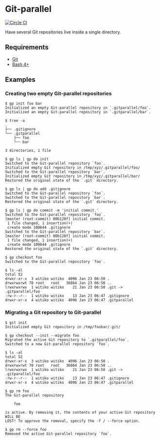 # Git-parallel

[![Circle CI](https://img.shields.io/circleci/project/Witiko/git-parallel/master.svg)](https://circleci.com/gh/Witiko/git-parallel)

Have several Git repositories live inside a single directory.

## Requirements

 * [Git](http://git-scm.com/)
 * [Bash 4+](https://www.gnu.org/software/bash/)

## Examples
### Creating two empty Git-parallel repositories

	$ gp init foo bar
	Initialized an empty Git-parallel repository in `.gitparallel/foo`.
	Initialized an empty Git-parallel repository in `.gitparallel/bar`.

	$ tree -a
	.
	├── .gitignore
	└── .gitparallel
	    ├── foo
	    └── bar

	3 directories, 1 file

	$ gp ls | gp do init
	Switched to the Git-parallel repository `foo`.
	Initialized empty Git repository in /tmp/xyz/.gitparallel/foo/
	Switched to the Git-parallel repository `bar`.
	Initialized empty Git repository in /tmp/xyz/.gitparallel/bar/
	Restored the original state of the `.git` directory.

	$ gp ls | gp do add .gitignore
	Switched to the Git-parallel repository `foo`.
	Switched to the Git-parallel repository `bar`.
	Restored the original state of the `.git` directory.

	$ gp ls | gp do commit -m 'initial commit.'
	Switched to the Git-parallel repository `foo`.
	[master (root-commit) 00b120f] initial commit.
	 1 file changed, 1 insertion(+)
	 create mode 100644 .gitignore
	Switched to the Git-parallel repository `bar`.
	[master (root-commit) 00b120f] initial commit.
	 1 file changed, 1 insertion(+)
	 create mode 100644 .gitignore
	Restored the original state of the `.git` directory.

	$ gp checkout foo
	Switched to the Git-parallel repository `foo`.

	$ ls -al
	total 52
	drwxr-xr-x  3 witiko witiko  4096 Jan 23 06:50 .
	drwxrwxrwt 70 root   root   36864 Jan 23 06:50 ..
	lrwxrwxrwx  1 witiko witiko    21 Jan 23 06:50 .git -> .gitparallel/foo
	-rw-r--r--  1 witiko witiko    13 Jan 23 06:47 .gitignore
	drwxr-xr-x  4 witiko witiko  4096 Jan 23 06:47 .gitparallel

### Migrating a Git repository to Git-parallel

	$ git init
	Initialized empty Git repository in /tmp/foobar/.git/

	$ gp checkout --init --migrate foo
	Migrated the active Git repository to `.gitparallel/foo`.
	Switched to a new Git-parallel repository `foo`.

	$ ls -al
	total 52
	drwxr-xr-x  3 witiko witiko  4096 Jan 23 06:50 .
	drwxrwxrwt 70 root   root   36864 Jan 23 06:50 ..
	lrwxrwxrwx  1 witiko witiko    21 Jan 23 06:50 .git -> .gitparallel/foo
	-rw-r--r--  1 witiko witiko    13 Jan 23 06:47 .gitignore
	drwxr-xr-x  4 witiko witiko  4096 Jan 23 06:47 .gitparallel

	$ gp rm foo
	The Git-parallel repository

		foo

	is active. By removing it, the contents of your active Git repository WILL BE
	LOST! To approve the removal, specify the -f / --force option.

	$ gp rm --force foo
	Removed the active Git-parallel repository `foo`.
